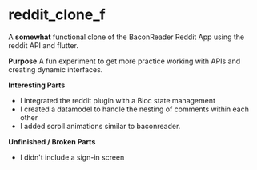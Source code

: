 # reddit_clone_f

A __somewhat__ functional clone of the BaconReader Reddit App using the reddit API and flutter.

**Purpose**
A fun experiment to get more practice working with APIs and creating dynamic interfaces.

**Interesting Parts**
- I integrated the reddit plugin with a Bloc state management
- I created a datamodel to handle the nesting of comments within each other
- I added scroll animations similar to baconreader.

**Unfinished / Broken Parts**
- I didn't include a sign-in screen



